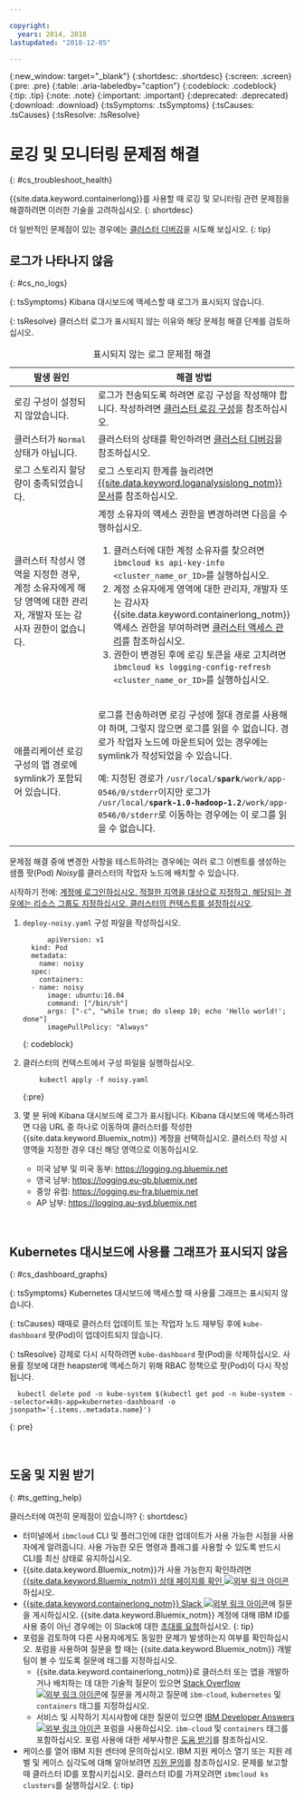 ```yaml
---

copyright:
  years: 2014, 2018
lastupdated: "2018-12-05"

---
```


{:new_window: target="_blank"}
{:shortdesc: .shortdesc}
{:screen: .screen}
{:pre: .pre}
{:table: .aria-labeledby="caption"}
{:codeblock: .codeblock}
{:tip: .tip}
{:note: .note}
{:important: .important}
{:deprecated: .deprecated}
{:download: .download}
{:tsSymptoms: .tsSymptoms}
{:tsCauses: .tsCauses}
{:tsResolve: .tsResolve}



# 로깅 및 모니터링 문제점 해결
{: #cs_troubleshoot_health}

{{site.data.keyword.containerlong}}를 사용할 때 로깅 및 모니터링 관련 문제점을 해결하려면 이러한 기술을 고려하십시오.
{: shortdesc}

더 일반적인 문제점이 있는 경우에는 [클러스터 디버깅](cs_troubleshoot.html)을 시도해 보십시오.
{: tip}

## 로그가 나타나지 않음
{: #cs_no_logs}

{: tsSymptoms}
Kibana 대시보드에 액세스할 때 로그가 표시되지 않습니다.

{: tsResolve}
클러스터 로그가 표시되지 않는 이유와 해당 문제점 해결 단계를 검토하십시오.

<table>
<caption>표시되지 않는 로그 문제점 해결</caption>
  <col width="40%">
  <col width="60%">
  <thead>
    <tr>
      <th>발생 원인</th>
      <th>해결 방법</th>
    </tr>
 </thead>
 <tbody>
  <tr>
    <td>로깅 구성이 설정되지 않았습니다.</td>
    <td>로그가 전송되도록 하려면 로깅 구성을 작성해야 합니다. 작성하려면 <a href="cs_health.html#logging">클러스터 로깅 구성</a>을 참조하십시오.</td>
  </tr>
  <tr>
    <td>클러스터가 <code>Normal</code> 상태가 아닙니다.</td>
    <td>클러스터의 상태를 확인하려면 <a href="cs_troubleshoot.html#debug_clusters">클러스터 디버깅</a>을 참조하십시오.</td>
  </tr>
  <tr>
    <td>로그 스토리지 할당량이 충족되었습니다.</td>
    <td>로그 스토리지 한계를 늘리려면 <a href="/docs/services/CloudLogAnalysis/troubleshooting/error_msgs.html">{{site.data.keyword.loganalysislong_notm}} 문서</a>를 참조하십시오.</td>
  </tr>
  <tr>
    <td>클러스터 작성시 영역을 지정한 경우, 계정 소유자에게 해당 영역에 대한 관리자, 개발자 또는 감사자 권한이 없습니다.</td>
      <td>계정 소유자의 액세스 권한을 변경하려면 다음을 수행하십시오.
      <ol><li>클러스터에 대한 계정 소유자를 찾으려면 <code>ibmcloud ks api-key-info &lt;cluster_name_or_ID&gt;</code>를 실행하십시오.</li>
      <li>계정 소유자에게 영역에 대한 관리자, 개발자 또는 감사자 {{site.data.keyword.containerlong_notm}} 액세스 권한을 부여하려면 <a href="cs_users.html">클러스터 액세스 관리</a>를 참조하십시오.</li>
      <li>권한이 변경된 후에 로깅 토큰을 새로 고치려면 <code>ibmcloud ks logging-config-refresh &lt;cluster_name_or_ID&gt;</code>를 실행하십시오.</li></ol></td>
    </tr>
    <tr>
      <td>애플리케이션 로깅 구성의 앱 경로에 symlink가 포함되어 있습니다.</td>
      <td><p>로그를 전송하려면 로깅 구성에 절대 경로를 사용해야 하며, 그렇지 않으면 로그를 읽을 수 없습니다. 경로가 작업자 노드에 마운트되어 있는 경우에는 symlink가 작성되었을 수 있습니다.</p> <p>예: 지정된 경로가 <code>/usr/local/<b>spark</b>/work/app-0546/0/stderr</code>이지만 로그가 <code>/usr/local/<b>spark-1.0-hadoop-1.2</b>/work/app-0546/0/stderr</code>로 이동하는 경우에는 이 로그를 읽을 수 없습니다.</p></td>
    </tr>
  </tbody>
</table>

문제점 해결 중에 변경한 사항을 테스트하려는 경우에는 여러 로그 이벤트를 생성하는 샘플 팟(Pod) *Noisy*를 클러스터의 작업자 노드에 배치할 수 있습니다. 

시작하기 전에: [계정에 로그인하십시오. 적절한 지역을 대상으로 지정하고, 해당되는 경우에는 리소스 그룹도 지정하십시오. 클러스터의 컨텍스트를 설정하십시오](cs_cli_install.html#cs_cli_configure).

1. `deploy-noisy.yaml` 구성 파일을 작성하십시오.
    ```
          apiVersion: v1
      kind: Pod
      metadata:
        name: noisy
      spec:
        containers:
      - name: noisy
          image: ubuntu:16.04
          command: ["/bin/sh"]
          args: ["-c", "while true; do sleep 10; echo 'Hello world!'; done"]
          imagePullPolicy: "Always"
      ```
      {: codeblock}

2. 클러스터의 컨텍스트에서 구성 파일을 실행하십시오.
    ```
        kubectl apply -f noisy.yaml
    ```
    {:pre}

3. 몇 분 뒤에 Kibana 대시보드에 로그가 표시됩니다. Kibana 대시보드에 액세스하려면 다음 URL 중 하나로 이동하여 클러스터를 작성한 {{site.data.keyword.Bluemix_notm}} 계정을 선택하십시오. 클러스터 작성 시 영역을 지정한 경우 대신 해당 영역으로 이동하십시오.
    - 미국 남부 및 미국 동부: https://logging.ng.bluemix.net
    - 영국 남부: https://logging.eu-gb.bluemix.net
    - 중앙 유럽: https://logging.eu-fra.bluemix.net
    - AP 남부: https://logging.au-syd.bluemix.net

<br />


## Kubernetes 대시보드에 사용률 그래프가 표시되지 않음
{: #cs_dashboard_graphs}

{: tsSymptoms}
Kubernetes 대시보드에 액세스할 때 사용률 그래프는 표시되지 않습니다.

{: tsCauses}
때때로 클러스터 업데이트 또는 작업자 노드 재부팅 후에 `kube-dashboard` 팟(Pod)이 업데이트되지 않습니다.

{: tsResolve}
강제로 다시 시작하려면 `kube-dashboard` 팟(Pod)을 삭제하십시오. 사용률 정보에 대한 heapster에 액세스하기 위해 RBAC 정책으로 팟(Pod)이 다시 작성됩니다.

  ```
    kubectl delete pod -n kube-system $(kubectl get pod -n kube-system --selector=k8s-app=kubernetes-dashboard -o jsonpath='{.items..metadata.name}')
  ```
  {: pre}

<br />


## 도움 및 지원 받기
{: #ts_getting_help}

클러스터에 여전히 문제점이 있습니까?
{: shortdesc}

-  터미널에서 `ibmcloud` CLI 및 플러그인에 대한 업데이트가 사용 가능한 시점을 사용자에게 알려줍니다. 사용 가능한 모든 명령과 플래그를 사용할 수 있도록 반드시 CLI를 최신 상태로 유지하십시오.
-   {{site.data.keyword.Bluemix_notm}}가 사용 가능한지 확인하려면 [{{site.data.keyword.Bluemix_notm}} 상태 페이지를 확인 ![외부 링크 아이콘](../icons/launch-glyph.svg "외부 링크 아이콘")](https://developer.ibm.com/bluemix/support/#status)하십시오.
-   [{{site.data.keyword.containerlong_notm}} Slack ![외부 링크 아이콘](../icons/launch-glyph.svg "외부 링크 아이콘")](https://ibm-container-service.slack.com)에 질문을 게시하십시오.
    {{site.data.keyword.Bluemix_notm}} 계정에 대해 IBM ID를 사용 중이 아닌 경우에는 이 Slack에 대한 [초대를 요청](https://bxcs-slack-invite.mybluemix.net/)하십시오.
    {: tip}
-   포럼을 검토하여 다른 사용자에게도 동일한 문제가 발생하는지 여부를 확인하십시오. 포럼을 사용하여 질문을 할 때는 {{site.data.keyword.Bluemix_notm}} 개발 팀이 볼 수 있도록 질문에 태그를 지정하십시오.
    -   {{site.data.keyword.containerlong_notm}}로 클러스터 또는 앱을 개발하거나 배치하는 데 대한 기술적 질문이 있으면 [Stack Overflow![외부 링크 아이콘](../icons/launch-glyph.svg "외부 링크 아이콘")](https://stackoverflow.com/questions/tagged/ibm-cloud+containers)에 질문을 게시하고 질문에 `ibm-cloud`, `kubernetes` 및 `containers` 태그를 지정하십시오.
    -   서비스 및 시작하기 지시사항에 대한 질문이 있으면 [IBM Developer Answers ![외부 링크 아이콘](../icons/launch-glyph.svg "외부 링크 아이콘")](https://developer.ibm.com/answers/topics/containers/?smartspace=bluemix) 포럼을 사용하십시오. `ibm-cloud` 및 `containers` 태그를 포함하십시오.
    포럼 사용에 대한 세부사항은 [도움 받기](/docs/get-support/howtogetsupport.html#using-avatar)를 참조하십시오.
-   케이스를 열어 IBM 지원 센터에 문의하십시오. IBM 지원 케이스 열기 또는 지원 레벨 및 케이스 심각도에 대해 알아보려면 [지원 문의](/docs/get-support/howtogetsupport.html#getting-customer-support)를 참조하십시오. 문제를 보고할 때 클러스터 ID를 포함시키십시오. 클러스터 ID를 가져오려면 `ibmcloud ks clusters`를 실행하십시오.
{: tip}

